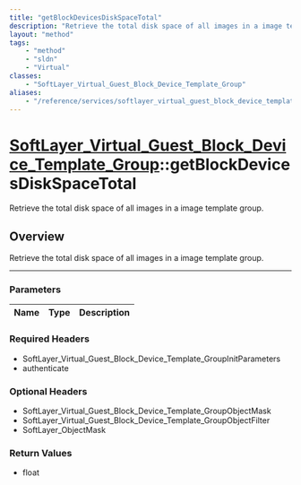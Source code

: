 ```yaml
---
title: "getBlockDevicesDiskSpaceTotal"
description: "Retrieve the total disk space of all images in a image template group."
layout: "method"
tags:
    - "method"
    - "sldn"
    - "Virtual"
classes:
    - "SoftLayer_Virtual_Guest_Block_Device_Template_Group"
aliases:
    - "/reference/services/softlayer_virtual_guest_block_device_template_group/getBlockDevicesDiskSpaceTotal"
---
```

# [SoftLayer_Virtual_Guest_Block_Device_Template_Group](/reference/services/SoftLayer_Virtual_Guest_Block_Device_Template_Group)::getBlockDevicesDiskSpaceTotal


Retrieve the total disk space of all images in a image template group.


## Overview 
Retrieve the total disk space of all images in a image template group.

-----

### Parameters 
|Name | Type | Description |
| --- | --- | --- |


### Required Headers
* SoftLayer_Virtual_Guest_Block_Device_Template_GroupInitParameters
* authenticate


### Optional Headers
* SoftLayer_Virtual_Guest_Block_Device_Template_GroupObjectMask
* SoftLayer_Virtual_Guest_Block_Device_Template_GroupObjectFilter
* SoftLayer_ObjectMask

### Return Values
* float




